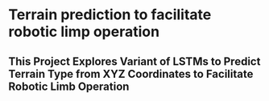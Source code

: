 # Terrain prediction to facilitate robotic limp operation

## This Project Explores Variant of LSTMs to Predict Terrain Type from XYZ Coordinates to Facilitate Robotic Limb Operation
